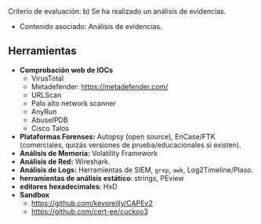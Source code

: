 Criterio de evaluación:
b) Se ha realizado un análisis de evidencias.

* Contenido asociado: Análisis de evidencias.


## Herramientas
- **Comprobación web de IOCs**
	- VirusTotal
	- Metadefender: https://metadefender.com/
	- URLScan
	- Palo alto network scanner
	- AnyRun
	- AbuseIPDB
	- Cisco Talos
- **Plataformas Forenses:** Autopsy (open source), EnCase/FTK (comerciales, quizás versiones de prueba/educacionales si existen).
- **Análisis de Memoria:** Volatility Framework
- **Análisis de Red:** Wireshark.
- **Análisis de Logs:** Herramientas de SIEM, `grep`, `awk`, Log2Timeline/Plaso.
- **herramientas de análisis estático**: strings, PEview
- **editores hexadecimales**: HxD
- **Sandbox**
	- https://github.com/kevoreilly/CAPEv2
	- https://github.com/cert-ee/cuckoo3

